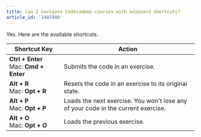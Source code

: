 ```yaml
---
title: Can I navigate Codecademy courses with keyboard shortcuts?
article_id: '1402980'
---
```

Yes. Here are the available shortcuts.

<table>
    <thead>
        <tr>
            <th style="width:130px;">Shortcut Key</th>
            <th>Action</th>
         </tr>
    </thead>
    <tbody>
        <tr>
            <td><strong>Ctrl + Enter</strong><br>Mac: <strong>Cmd + Enter</strong></td>
            <td>Submits the code in an exercise.</td>
        </tr>
        <tr>
            <td><strong>Alt + R</strong><br>Mac: <strong>Opt + R</strong></td>
            <td>Resets the code in an exercise to its original state.</td>
        </tr>
        <tr>
            <td><strong>Alt + P</strong><br>Mac: <strong>Opt + P</strong></td>
            <td>Loads the next exercise. You won't lose any of your code in the current exercise.</td>
        </tr>
        <tr>
            <td><strong>Alt + O</strong><br>Mac: <strong>Opt + O</strong></td>
            <td>Loads the previous exercise.</td>
        </tr>
    </tbody>
</table>